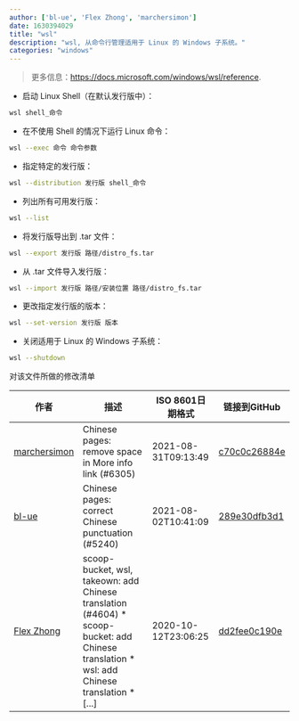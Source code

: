 ```yaml
---
author: ['bl-ue', 'Flex Zhong', 'marchersimon']
date: 1630394029
title: "wsl"
description: "wsl, 从命令行管理适用于 Linux 的 Windows 子系统。"
categories: "windows"
---
```

> 更多信息：<https://docs.microsoft.com/windows/wsl/reference>.

- 启动 Linux Shell（在默认发行版中）：

```bash
wsl shell_命令
```

- 在不使用 Shell 的情况下运行 Linux 命令：

```bash
wsl --exec 命令 命令参数
```

- 指定特定的发行版：

```bash
wsl --distribution 发行版 shell_命令
```

- 列出所有可用发行版：

```bash
wsl --list
```

- 将发行版导出到 .tar 文件：

```bash
wsl --export 发行版 路径/distro_fs.tar
```

- 从 .tar 文件导入发行版：

```bash
wsl --import 发行版 路径/安装位置 路径/distro_fs.tar
```

- 更改指定发行版的版本：

```bash
wsl --set-version 发行版 版本
```

- 关闭适用于 Linux 的 Windows 子系统：

```bash
wsl --shutdown
```
对该文件所做的修改清单


作者 | 描述 | ISO 8601日期格式 | 链接到GitHub
------|-----|-----|-----
[marchersimon](mailto:50295997+marchersimon@users.noreply.github.com) | Chinese pages: remove space in More info link (#6305) | 2021-08-31T09:13:49 | [c70c0c26884e](https://github.com/tldr-pages/tldr/commit/c70c0c26884ee74fabb640cd842d1e4c72d9df4b)
[bl-ue](mailto:54780737+bl-ue@users.noreply.github.com) | Chinese pages: correct Chinese punctuation (#5240) | 2021-08-02T10:41:09 | [289e30dfb3d1](https://github.com/tldr-pages/tldr/commit/289e30dfb3d1d73bade9e3610e12bfc90e9270ae)
[Flex Zhong](mailto:chungzh07@gmail.com) | scoop-bucket, wsl, takeown: add Chinese translation (#4604) * scoop-bucket: add Chinese translation * wsl: add Chinese translation * [...] | 2020-10-12T23:06:25 | [dd2fee0c190e](https://github.com/tldr-pages/tldr/commit/dd2fee0c190e950d33a12941482637e2387216bc)

